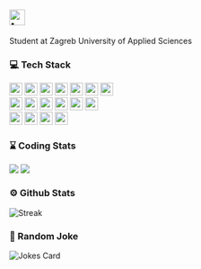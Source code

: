 # <img src="https://user-images.githubusercontent.com/1303154/88677602-1635ba80-d120-11ea-84d8-d263ba5fc3c0.gif" width="28px" alt="hi"> 
  
Student at Zagreb University of Applied Sciences  

  
### :computer: Tech Stack
<div float="left">
	<img height="23px" src="https://img.shields.io/badge/HTML5-E34F26?style=for-the-badge&logo=html5&logoColor=white" /> 
  	<img height="23px" src="https://img.shields.io/badge/CSS3-1572B6?style=for-the-badge&logo=css3&logoColor=white" />
  	<img height="23px" src="https://img.shields.io/badge/JavaScript-323330?style=for-the-badge&logo=javascript&logoColor=F7DF1E" />
  	<img height="23px" src="https://img.shields.io/badge/TypeScript-007ACC?style=for-the-badge&logo=typescript&logoColor=white" />
  	<img height="23px" src="https://img.shields.io/badge/Java-ED8B00?style=for-the-badge&logo=java&logoColor=white" />
  	<img height="23px" src="https://img.shields.io/badge/json-5E5C5C?style=for-the-badge&logo=json&logoColor=white" />
  	<img height="23px" src="https://img.shields.io/badge/MySQL-00000F?style=for-the-badge&logo=mysql&logoColor=white" />
</div>
<div float="left">
	<img height="23px" src="https://img.shields.io/badge/Git-F05032?style=for-the-badge&logo=git&logoColor=white" />
  	<img height="23px" src="https://img.shields.io/badge/npm-CB3837?style=for-the-badge&logo=npm&logoColor=white" />
	<img height="23px" src="https://img.shields.io/badge/Angular-DD0031?style=for-the-badge&logo=angular&logoColor=white" />
  	<img height="23px" src="https://img.shields.io/badge/Bootstrap-563D7C?style=for-the-badge&logo=bootstrap&logoColor=white" />
	<img height="23px" src="https://img.shields.io/badge/Spring-6DB33F?style=for-the-badge&logo=spring&logoColor=white" />
  	<img height="23px" src="https://img.shields.io/badge/Spring_Boot-F2F4F9?style=for-the-badge&logo=spring-boot" />
</div>

<div float="left">
	<img height="23px" src="https://img.shields.io/badge/Visual_Studio_Code-0078D4?style=for-the-badge&logo=visual%20studio%20code&logoColor=white" />
  	<img height="23px" src="https://img.shields.io/badge/IntelliJIDEA-000000.svg?style=for-the-badge&logo=intellij-idea&logoColor=white" />
  	<img height="23px" src="https://img.shields.io/badge/Postman-FF6C37?style=for-the-badge&logo=Postman&logoColor=white" />
	<img height="23px" src="https://img.shields.io/badge/Figma-F24E1E?style=for-the-badge&logo=figma&logoColor=white" />
</div>


### :hourglass: Coding Stats

<div float="left">
	<img src="https://github-readme-stats.vercel.app/api/wakatime?username=Tvrtko&theme=algolia" />
	<img src="https://github-readme-stats.vercel.app/api/top-langs/?username=Tvrtk0&layout=compact&theme=algolia&hide=html,css" />
</div>

<!-- 
![Top Langs](https://github-readme-stats.vercel.app/api/top-langs/?username=Tvrtk0&layout=compact&theme=tokyonight&hide=html,css)
![Tvrtk0's wakatime stats](https://github-readme-stats.vercel.app/api/wakatime?username=Tvrtko&theme=tokyonight&v=2) 
-->

### :gear: Github Stats

![Streak](https://github-readme-streak-stats.herokuapp.com/?user=Tvrtk0&theme=algolia)


<!-- 
Profile visits ![visitors](http://visitor-badge.glitch.me/badge?page_id=Tvrtk0.Tvrtk0) 
![Tvrtk0's GitHub stats](https://github-readme-stats.vercel.app/api?username=Tvrtk0&count_private=true&theme=tokyonight&hide=contribs,prs&show_icons=true&hide_title=true) 
-->

### :eyes: Random Joke

![Jokes Card](https://readme-jokes.vercel.app/api?bgColor=%23050F2C&borderColor=%2300AEFF&qColor=%2300AEFF&aColor=%232DDE98)



